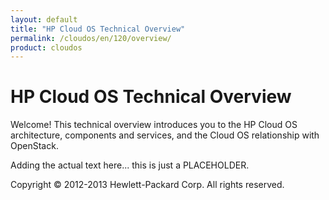 ```yaml
---
layout: default
title: "HP Cloud OS Technical Overview"
permalink: /cloudos/en/120/overview/
product: cloudos
---
```


# HP Cloud OS Technical Overview

Welcome! This technical overview introduces you to the HP Cloud OS architecture, components and services, and the Cloud OS 
relationship with OpenStack.

Adding the actual text here... this is just a PLACEHOLDER.  

Copyright &copy; 2012-2013 Hewlett-Packard Corp. All rights reserved.


